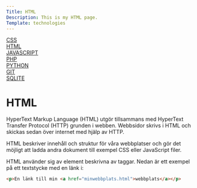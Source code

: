 ```yaml
---
Title: HTML
Description: This is my HTML page.
Template: technologies
---
```


<div class="menu">
<div class="menu-item">
<a href="../tech/css">CSS <i class="fab fa-css3-alt"></i></a>
</div>

<div class="menu-item">
<a href="../tech/html">HTML <i class="fab fa-html5"></i></a>
</div>

<div class="menu-item">
<a href="../tech/javascript">JAVASCRIPT <i class="fab fa-js"></i></a>
</div>

<div class="menu-item">
<a href="../tech/php">PHP <i class="fab fa-php"></i></a>
</div>

<div class="menu-item">
<a href="../tech/python">PYTHON <i class="fab fa-python"></i></a>
</div>

<div class="menu-item">
<a href="../tech/git">GIT <i class="fab fa-git-alt"></i></a>
</div>

<div class="menu-item">
<a href="../tech/sqlite">SQLITE <i class="fas fa-database"></i></a>
</div>
</div>

<div class="content" markdown="1">

# HTML

HyperText Markup Language (HTML) utgör tillsammans med HyperText Transfer Protocol (HTTP) grunden i webben. Webbsidor skrivs i HTML och skickas sedan över internet med hjälp av HTTP.

HTML beskriver innehåll och struktur för våra webbplatser och gör det möjligt att ladda andra dokument till exempel CSS eller JavaScript filer.

HTML använder sig av element beskrivna av taggar. Nedan är ett exempel på ett textstycke med en länk i:

```html
<p>En länk till min <a href="minwebbplats.html">webbplats</a></p>
```

</div>